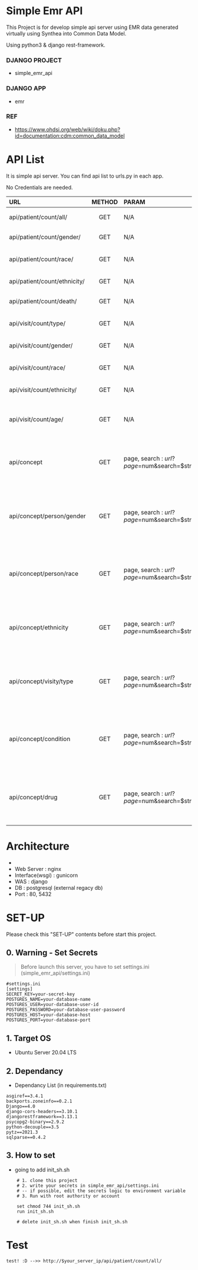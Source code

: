 # Simple Emr API

This Project is for develop simple api server using EMR data generated virtually using Synthea into Common Data Model.

Using python3 & django rest-framework.

### DJANGO PROJECT

- simple_emr_api

### DJANGO APP 

- emr

### REF

- https://www.ohdsi.org/web/wiki/doku.php?id=documentation:cdm:common_data_model

# API List

It is simple api server. You can find api list to urls.py in each app.

No Credentials are needed.

| URL                          | METHOD | PARAM                                     |                     EXPLAINATION                     |                                                                                                         Sample Data                                                                                                          |
|:-----------------------------|:------:|:------------------------------------------|:----------------------------------------------------:|:----------------------------------------------------------------------------------------------------------------------------------------------------------------------------------------------------------------------------:|
| api/patient/count/all/       |  GET   | N/A                                       |                     전체 환자 수 가져오기                     |                                                                                                        {"count":1000}                                                                                                        |
| api/patient/count/gender/    |  GET   | N/A                                       |                     성별 환자 수 가져오기                     |                                                                                                 {"FEMALE": 452, "MALE": 548}                                                                                                 |
| api/patient/count/race/      |  GET   | N/A                                       |                    인종별 환자 수 가져오기                     |                                                                    {"No matching concept": 4, "White": 845, "Black or African American": 86, "Asian": 65}                                                                    |
| api/patient/count/ethnicity/ |  GET   | N/A                                       |                    민족별 환자 수 가져오기                     |                                                                                                {"No matching concept": 1000}                                                                                                 |
| api/patient/count/death/     |  GET   | N/A                                       |                     사망 환자 수 가져오기                     |                                                                                                       {"count": 152"}                                                                                                        |
| api/visit/count/type/        |  GET   | N/A                                       |                   방문 유형별 방문 수 가져오기                   |                                                                      {"Emergency Room Visit": 3475, "Inpatient Visit": 1309, "Outpatient Visit": 37026}                                                                      |
| api/visit/count/gender/      |  GET   | N/A                                       |                     성별 방문 수 가져오기                     |                                                                                               {"FEMALE": 19307, "MALE": 22503}                                                                                               |
| api/visit/count/race/        |  GET   | N/A                                       |                    인종별 방문 수 가져오기                     |                                                                {"Asian": 2826, "Black or African American": 3326, "No matching concept": 171, "White": 35487}                                                                |
| api/visit/count/ethnicity/   |  GET   | N/A                                       |                    민족별 방문 수 가져오기                     |                                                                                                {"No matching concept": 1000}                                                                                                 |
| api/visit/count/age/         |  GET   | N/A                                       |              방문시 연령대(10세 단위)별 방문 수 가져오기              |                                       {"60": 4995, "70": 4012, "50": 6141, "0": 1178, "10": 2366, "20": 3867, "80": 3621, "30": 3376, "40": 4167, "100": 4913, "90": 2621, "110": 553}                                       |
 | api/concept                  |  GET   | page, search : $url?page=$num&search=$str |   전체 concept 정보 (20개씩), search = concept_name을 검색    |                         {"count": 7403692, "next": $url or null, "previous": $url or null, "results": [{"concept_id": 600000012, "concept_name": "OMOP Drug cohort era", "domain_id": "Drug"}, ...]}                         |
 | api/concept/person/gender    |  GET   | page, search : $url?page=$num&search=$str |  환자 성별 concept 정보 (20개씩), search = concept_name을 검색  |             {"count": 2, "next": $url or null, "previous": $url or null, "results": [{"gender_concept__concept_id": 8507, "gender_concept__concept_name": "MALE", "gender_concept__domain_id": "Gender"}, ...]}              |
 | api/concept/person/race      |  GET   | page, search : $url?page=$num&search=$str | 환자 인종별 concept 정보 (20개씩), search = concept_name을 검색  |         {"count": 4, "next": $url or null, "previous": $url or null, "results": [{"race_concept__concept_id": 0, "race_concept__concept_name": "No matching concept", "race_concept__domain_id": "Metadata"}, ...]}          |
 | api/concept/ethnicity        |  GET   | page, search : $url?page=$num&search=$str | 환자 민족별 concept 정보 (20개씩), search = concept_name을 검색  |  {"count": 1, "next": $url or null, "previous": $url or null, "results": [{"ethnicity_concept__concept_id": 0, "ethnicity_concept__concept_name": "No matching concept", "ethnicity_concept__domain_id": "Metadata"}, ...]}  |
 | api/concept/visity/type      |  GET   | page, search : $url?page=$num&search=$str | 방문자 유형별 concept 정보 (20개씩), search = concept_name을 검색 |          {"count": 3, "next": $url or null, "previous": $url or null, "results": [{"visit_concept__concept_id": 9201, "visit_concept__concept_name": "Inpatient Visit", "visit_concept__domain_id": "Visit"}, ...]}          |
 | api/concept/condition        |  GET   | page, search : $url?page=$num&search=$str | 진단(병명) concept 정보 (20개씩), search = concept_name을 검색  | {"count": 151, "next": $url or null, "previous": $url or null, "results": [{"condition_concept__concept_id": 0, "condition_concept__concept_name": "No matching concept", "condition_concept__domain_id": "Metadata"}, ...]} |
 | api/concept/drug             |  GET   | page, search : $url?page=$num&search=$str |  처방 의약 concept 정보 (20개씩), search = concept_name을 검색  | {"count": 164, "next": $품rl or null, "previous": $url or null, "results": [{"drug_concept__concept_id": 0, "drug_concept__concept_name": "No matching concept", "drug_concept__domain_id": "Metadata"}, ...]} |

# Architecture
-
- Web Server : nginx 
- Interface(wsgi) : gunicorn 
- WAS : django 
- DB : postgresql (external regacy db)
- Port : 80, 5432

# SET-UP

Please check this "SET-UP" contents before start this project.

## 0. Warning - Set Secrets

 > Before launch this server, you have to set settings.ini (simple_emr_api/settings.ini)

```
#settings.ini
[settings]
SECRET_KEY=your-secret-key 
POSTGRES_NAME=your-database-name 
POSTGRES_USER=your-database-user-id 
POSTGRES_PASSWORD=your-database-user-password 
POSTGRES_HOST=your-database-host
POSTGRES_PORT=your-database-port
```


## 1. Target OS

- Ubuntu Server 20.04 LTS

## 2. Dependancy

- Dependancy List (in requirements.txt)

```
asgiref==3.4.1
backports.zoneinfo==0.2.1
Django==4.0
django-cors-headers==3.10.1
djangorestframework==3.13.1
psycopg2-binary==2.9.2
python-decouple==3.5
pytz==2021.3
sqlparse==0.4.2
```

## 3. How to set

- going to add init_sh.sh
```
    # 1. clone this project
    # 2. write your secrets in simple_emr_api/settings.ini
    # -- if possible, edit the secrets logic to environment variable
    # 3. Run with root authority or account
    
    set chmod 744 init_sh.sh 
    run init_sh.sh
    
    # delete init_sh.sh when finish init_sh.sh 
```

# Test
    test! :D -->> http://$your_server_ip/api/patient/count/all/
